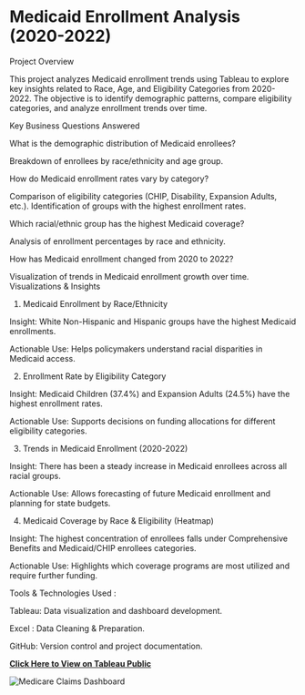 # Medicaid Enrollment Analysis (2020-2022)

Project Overview

This project analyzes Medicaid enrollment trends using Tableau to explore key insights related to Race, Age, and Eligibility Categories from 2020-2022. The objective is to identify demographic patterns, compare eligibility categories, and analyze enrollment trends over time.

Key Business Questions Answered

What is the demographic distribution of Medicaid enrollees?

Breakdown of enrollees by race/ethnicity and age group.

How do Medicaid enrollment rates vary by category?

Comparison of eligibility categories (CHIP, Disability, Expansion Adults, etc.).
Identification of groups with the highest enrollment rates.

Which racial/ethnic group has the highest Medicaid coverage?

Analysis of enrollment percentages by race and ethnicity.

How has Medicaid enrollment changed from 2020 to 2022?

Visualization of trends in Medicaid enrollment growth over time.
Visualizations & Insights

1. Medicaid Enrollment by Race/Ethnicity

Insight: White Non-Hispanic and Hispanic groups have the highest Medicaid enrollments.

Actionable Use: Helps policymakers understand racial disparities in Medicaid access.

2. Enrollment Rate by Eligibility Category

Insight: Medicaid Children (37.4%) and Expansion Adults (24.5%) have the highest enrollment rates.

Actionable Use: Supports decisions on funding allocations for different eligibility categories.

3. Trends in Medicaid Enrollment (2020-2022)

Insight: There has been a steady increase in Medicaid enrollees across all racial groups.

Actionable Use: Allows forecasting of future Medicaid enrollment and planning for state budgets.

4. Medicaid Coverage by Race & Eligibility (Heatmap)

Insight: The highest concentration of enrollees falls under Comprehensive Benefits and Medicaid/CHIP enrollees categories.

Actionable Use: Highlights which coverage programs are most utilized and require further funding.

Tools & Technologies Used :

Tableau: Data visualization and dashboard development.

Excel : Data Cleaning & Preparation.

GitHub: Version control and project documentation.

[**Click Here to View on Tableau Public**](https://public.tableau.com/app/profile/chami.perera/viz/MedicaidRaceEthnicityEnrollmentAnalysis/MedicaidEnrollmentInsights2020-2022)

![Medicare Claims Dashboard](https://github.com/GamagePerera/Medicaid_Enrollment_Analysis/blob/main/Medicaid%20Enrollment%20Insights%20(2020-2022).png?raw=true)
